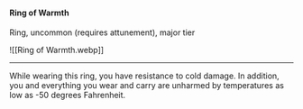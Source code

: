 #### Ring of Warmth

Ring, uncommon (requires attunement), major tier

![[Ring of Warmth.webp]]

---

While wearing this ring, you have resistance to cold damage. In addition, you and everything you wear and carry are unharmed by temperatures as low as -50 degrees Fahrenheit.
